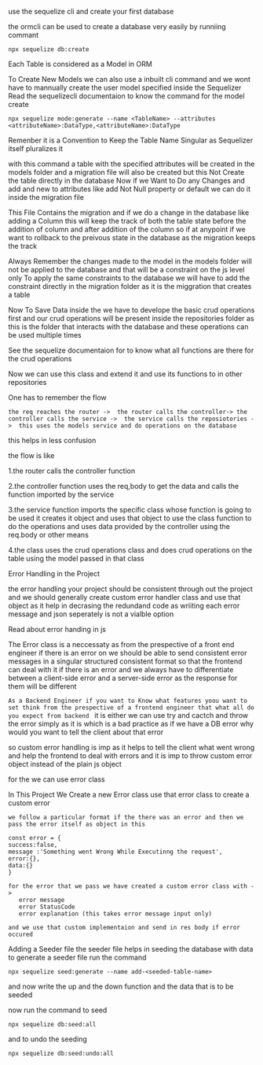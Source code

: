 
use the sequelize cli and create your first database

the ormcli can be used to create a database very easily by runniing commant 

```
npx sequelize db:create
```

Each Table is considered as a Model in ORM

 To Create New Models we can also use a inbuilt cli command and we wont have to mannually create the user model specified inside the Sequelizer 
 Read the sequelizecli documentaion to know the command for the model create 

 ```
 npx sequelize mode:generate --name <TableName> --attributes <attributeName>:DataType,<attributeName>:DataType
 ```

 Remenber it is a Convention to Keep the Table Name Singular as Sequelizer itself pluralizes it 

 with this command a table with the specified attributes will be created in the models folder and a migration file will also be created 
 but this Not Create the table directly in the database 
 Now if we Want to Do any Changes and add and new to attributes like add Not Null property or default we can do it inside the migration file 
 
 This File Contains the migration and if we do a change in the database like adding a Column this will keep the track of both the table state before the addition of column and after addition of the column so if at anypoint if we want to rollback to the preivous state in the database as the migration keeps the track 

 Always Remember the changes made to the model in the models folder will not be applied to the database and that will be a constraint on the js level only 
 To apply the same constraints to the database we will have to add the constraint directly in the migration folder as it is the miggration that creates a table 

 Now To Save Data inside the we have to develope the basic crud operations first and our crud operations will be present inside the repositories folder as this is the folder that interacts with the database and these operations can be used multiple times


 See the sequelize documentaion for to know what all functions are there for the crud operations   
 
 Now we can use this class and extend it and use its functions to in other repositories


 One has to remember the flow 


 `the req reaches the router -> 
  the router calls the controller->
  the controller calls the service -> 
  the service calls the reposiotories -> 
  this uses the models service and do operations on the database` 


 this helps in less confusion 
 
 the flow is like 

 1.the router calls the controller function 
 
 2.the controller function uses the req,body to get the data and calls the function imported by the service

 3.the service function imports the specific class whose function is going to be used it creates it object and uses that object to use the class function to do the operations and uses data provided by the controller using the req.body or other means 
 
 4.the class uses the crud operations class and does crud operations on the table using the model passed in that class 


 Error Handling in the Project 

 the error handling your project should be consistent through out the project and we should generally create custom error handler class and use that object as it help in decrasing the redundand code as wriiting each error message and json seperately is not a vialble option 

 Read about error handing in js  

 The Error class is a neccessaty as from the prespective of a front end engineer if there is an error on we should be able to send consistent error messages in a singular structured consistent format so that the frontend can deal with it if there is an error 
 and we always have to differentiate between a client-side error and a server-side error as the response for them will be different 

 `
 As a Backend Engineer if you want to Know what features yoou want to set think from the prespective of a frontend engineer that what all do you expect from backend 
 ` 
 it is either we can use try and cactch and throw the error simply as it is which is a bad practice as if we have a DB error why would you want to tell the client about that error 
 
 so custom error handling is imp as it helps to tell the client what went wrong and help the frontend to deal with errors and it is imp to throw custom error object instead of the plain js object  

 for the we can use error class  

 In This Project We Create a new Error class use that error class to create a custom error 

    we follow a particular format if the there was an error and then we pass the error itself as object in this 

    const error = {
    success:false,
    message :'Something went Wrong While Executinng the request',
    error:{},
    data:{}
    }

    for the error that we pass we have created a custom error class with ->
       error message
       error StatusCode
       error explanation (this takes error message input only)

    and we use that custom implementaion and send in res body if error occured  

 Adding a Seeder file the seeder file helps in seeding the database with data to generate a seeder file run the command 

 ```
 npx sequelize seed:generate --name add-<seeded-table-name>
 ```
 and now write the up and the down function and the data that is to be seeded 

 now run the command to seed 
 ```
 npx sequelize db:seed:all
 ```
and to undo the seeding 
```
npx sequelize db:seed:undo:all
```

